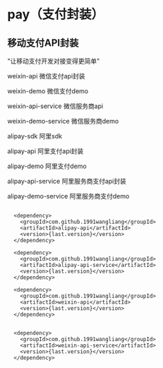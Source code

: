 # pay（支付封装）


## 移动支付API封装


"让移动支付开发对接变得更简单"


weixin-api      微信支付api封装  

weixin-demo     微信支付demo

weixin-api-service    微信服务商api  

weixin-demo-service   微信服务商demo    


alipay-sdk      阿里sdk

alipay-api      阿里支付api封装

alipay-demo     阿里支付demo

alipay-api-service      阿里服务商支付api封装

alipay-demo-service     阿里服务商支付demo


```
  
  <dependency>
    <groupId>com.github.1991wangliang</groupId>
    <artifactId>alipay-api</artifactId>
    <version>{last.version}</version>
  </dependency>
  
  <dependency>
    <groupId>com.github.1991wangliang</groupId>
    <artifactId>alipay-api-service</artifactId>
    <version>{last.version}</version>
  </dependency>
  
  <dependency>
    <groupId>com.github.1991wangliang</groupId>
    <artifactId>weixin-api</artifactId>
    <version>{last.version}</version>
  </dependency>
  
  
  <dependency>
    <groupId>com.github.1991wangliang</groupId>
    <artifactId>weixin-api-service</artifactId>
    <version>{last.version}</version>
  </dependency>
    
```





 